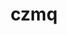 ---
title: "czmq"
layout: cache
categories: [package, develop-2023-10-08]
meta: {"versions": ["4.1.1"], "compilers": ["cce@=15.0.1", "gcc@=11.4.0", "gcc@=7.3.1", "gcc@=7.5.0", "gcc@=9.4.0", "oneapi@=2023.2.1"], "oss": ["amzn2", "rhel8", "ubuntu18.04", "ubuntu20.04"], "platforms": ["linux"], "targets": ["aarch64", "neoverse_n1", "ppc64le", "x86_64_v3", "zen4"], "stacks": ["aws-isc", "aws-isc-aarch64", "e4s", "e4s-arm", "e4s-cray-rhel", "e4s-oneapi", "e4s-power", "radiuss", "root"], "num_specs": 9, "num_specs_by_stack": {"root": 9, "aws-isc-aarch64": 2, "aws-isc": 1, "e4s-cray-rhel": 1, "radiuss": 1, "e4s-arm": 1, "e4s-power": 1, "e4s": 1, "e4s-oneapi": 1}}
spec_details: [{"hash": "ifnv4ldsjc5gxaqgib5aafmdy3qwdxmh", "compiler": "gcc@=7.3.1", "versions": ["4.1.1"], "os": "amzn2", "platform": "linux", "target": "aarch64", "variants": ["build_system=autotools"], "stacks": ["root", "aws-isc-aarch64"], "size": "-", "tarball": "https://binaries.spack.io/develop-2023-10-08/build_cache/linux-amzn2-aarch64/gcc-7.3.1/czmq-4.1.1/linux-amzn2-aarch64-gcc-7.3.1-czmq-4.1.1-ifnv4ldsjc5gxaqgib5aafmdy3qwdxmh.spack"}, {"hash": "mgrvvnhojddyu6w2qbwpztnhxkxgm2yi", "compiler": "gcc@=7.3.1", "versions": ["4.1.1"], "os": "amzn2", "platform": "linux", "target": "neoverse_n1", "variants": ["build_system=autotools"], "stacks": ["root", "aws-isc-aarch64"], "size": "-", "tarball": "https://binaries.spack.io/develop-2023-10-08/build_cache/linux-amzn2-neoverse_n1/gcc-7.3.1/czmq-4.1.1/linux-amzn2-neoverse_n1-gcc-7.3.1-czmq-4.1.1-mgrvvnhojddyu6w2qbwpztnhxkxgm2yi.spack"}, {"hash": "chfdu62cmnrucimkzdpcsf3z64jvdedu", "compiler": "gcc@=7.3.1", "versions": ["4.1.1"], "os": "amzn2", "platform": "linux", "target": "x86_64_v3", "variants": ["build_system=autotools"], "stacks": ["aws-isc", "root"], "size": "-", "tarball": "https://binaries.spack.io/develop-2023-10-08/build_cache/linux-amzn2-x86_64_v3/gcc-7.3.1/czmq-4.1.1/linux-amzn2-x86_64_v3-gcc-7.3.1-czmq-4.1.1-chfdu62cmnrucimkzdpcsf3z64jvdedu.spack"}, {"hash": "kf7vj2irab65g7ozvgyu33ycsn3gur62", "compiler": "cce@=15.0.1", "versions": ["4.1.1"], "os": "rhel8", "platform": "linux", "target": "zen4", "variants": ["build_system=autotools"], "stacks": ["root", "e4s-cray-rhel"], "size": "-", "tarball": "https://binaries.spack.io/develop-2023-10-08/build_cache/linux-rhel8-zen4/cce-15.0.1/czmq-4.1.1/linux-rhel8-zen4-cce-15.0.1-czmq-4.1.1-kf7vj2irab65g7ozvgyu33ycsn3gur62.spack"}, {"hash": "s6j3tzqdbexcccnyjwtet2rcf6avvdq2", "compiler": "gcc@=7.5.0", "versions": ["4.1.1"], "os": "ubuntu18.04", "platform": "linux", "target": "x86_64_v3", "variants": ["build_system=autotools"], "stacks": ["radiuss", "root"], "size": "-", "tarball": "https://binaries.spack.io/develop-2023-10-08/build_cache/linux-ubuntu18.04-x86_64_v3/gcc-7.5.0/czmq-4.1.1/linux-ubuntu18.04-x86_64_v3-gcc-7.5.0-czmq-4.1.1-s6j3tzqdbexcccnyjwtet2rcf6avvdq2.spack"}, {"hash": "f2njk2widvjaekzeth3lulhhawleqcdy", "compiler": "gcc@=11.4.0", "versions": ["4.1.1"], "os": "ubuntu20.04", "platform": "linux", "target": "aarch64", "variants": ["build_system=autotools"], "stacks": ["e4s-arm", "root"], "size": "-", "tarball": "https://binaries.spack.io/develop-2023-10-08/build_cache/linux-ubuntu20.04-aarch64/gcc-11.4.0/czmq-4.1.1/linux-ubuntu20.04-aarch64-gcc-11.4.0-czmq-4.1.1-f2njk2widvjaekzeth3lulhhawleqcdy.spack"}, {"hash": "w43ekzyqf6w6ca2ke47arqgiru5grs4z", "compiler": "gcc@=9.4.0", "versions": ["4.1.1"], "os": "ubuntu20.04", "platform": "linux", "target": "ppc64le", "variants": ["build_system=autotools"], "stacks": ["e4s-power", "root"], "size": "-", "tarball": "https://binaries.spack.io/develop-2023-10-08/build_cache/linux-ubuntu20.04-ppc64le/gcc-9.4.0/czmq-4.1.1/linux-ubuntu20.04-ppc64le-gcc-9.4.0-czmq-4.1.1-w43ekzyqf6w6ca2ke47arqgiru5grs4z.spack"}, {"hash": "sh2dyguvimfrbxfmpv7jyti7hu4lrl5o", "compiler": "gcc@=11.4.0", "versions": ["4.1.1"], "os": "ubuntu20.04", "platform": "linux", "target": "x86_64_v3", "variants": ["build_system=autotools"], "stacks": ["e4s", "root"], "size": "-", "tarball": "https://binaries.spack.io/develop-2023-10-08/build_cache/linux-ubuntu20.04-x86_64_v3/gcc-11.4.0/czmq-4.1.1/linux-ubuntu20.04-x86_64_v3-gcc-11.4.0-czmq-4.1.1-sh2dyguvimfrbxfmpv7jyti7hu4lrl5o.spack"}, {"hash": "num37c74gv4qbayahgnpluattu7xerfe", "compiler": "oneapi@=2023.2.1", "versions": ["4.1.1"], "os": "ubuntu20.04", "platform": "linux", "target": "x86_64_v3", "variants": ["build_system=autotools"], "stacks": ["root", "e4s-oneapi"], "size": "-", "tarball": "https://binaries.spack.io/develop-2023-10-08/build_cache/linux-ubuntu20.04-x86_64_v3/oneapi-2023.2.1/czmq-4.1.1/linux-ubuntu20.04-x86_64_v3-oneapi-2023.2.1-czmq-4.1.1-num37c74gv4qbayahgnpluattu7xerfe.spack"}]
---
